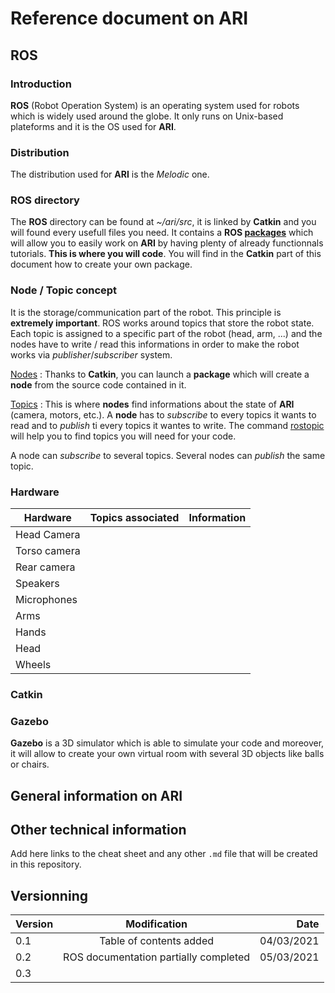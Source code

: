 # Reference document on ARI

## ROS

### Introduction

**ROS** (Robot Operation System) is an operating system used for robots which is widely used around the globe. It only runs on Unix-based plateforms and it is the OS used for **ARI**.

### Distribution

The distribution used for **ARI** is the *Melodic* one.

### ROS directory

  The **ROS** directory can be found at *~/ari/src*, it is linked by **Catkin** and you will found every usefull files you need. It contains a **ROS [packages](http://wiki.ros.org/Packages)** which will allow you to easily work on **ARI** by having plenty of already functionnals tutorials. **This is where you will code**. You will find in the **Catkin** part of this document how to create your own package.

### Node / Topic concept

  It is the storage/communication part of the robot. This principle is **extremely important**. ROS works around topics that store the robot state. Each topic is assigned to a specific part of the robot (head, arm, ...) and the nodes have to write / read this informations in order to make the robot works via *publisher*/*subscriber* system.
      
  [Nodes](http://wiki.ros.org/Nodes) : Thanks to **Catkin**, you can launch a **package** which will create a **node** from the source code contained in it.
  
  [Topics](http://wiki.ros.org/Topics) : This is where **nodes** find informations about the state of **ARI** (camera, motors, etc.). A **node** has to *subscribe* to every topics it wants to read and to *publish* ti every topics it wantes to write. The command [rostopic](http://wiki.ros.org/rostopic) will help you to find topics you will need for your code.
  
  A node can *subscribe* to several topics. Several nodes can *publish* the same topic.

### Hardware

| Hardware     | Topics associated | Information |
|--------------|:-----------------:|:------------|
| Head Camera  |                   |             |
| Torso camera |                   |             |
| Rear camera  |                   |             |
| Speakers     |                   |             |
| Microphones  |                   |             |
| Arms         |                   |             |
| Hands        |                   |             |
| Head         |                   |             |
| Wheels       |                   |             |

### Catkin

### Gazebo

**Gazebo** is a 3D simulator which is able to simulate your code and moreover, it will allow to create your own virtual room with several 3D objects like balls or chairs.

## General information on ARI

## Other technical information

Add here links to the cheat sheet and any other `.md` file that will be created in this repository.

## Versionning

| Version |              Modification             |       Date |
|---------|:-------------------------------------:|-----------:|
| 0.1     |        Table of contents added        | 04/03/2021 |
| 0.2     | ROS documentation partially completed | 05/03/2021 |
| 0.3     |                                       |            |
